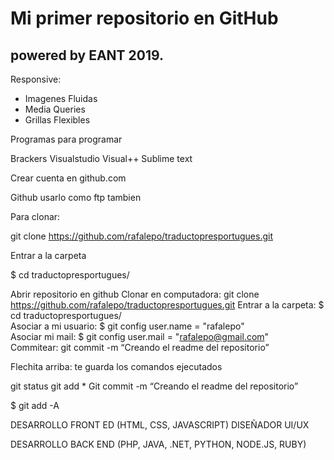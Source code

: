 # Mi primer repositorio en GitHub
## powered by EANT 2019.

Responsive:
- Imagenes Fluidas
- Media Queries
- Grillas Flexibles


Programas para programar

Brackers
Visualstudio
Visual++
Sublime text

Crear cuenta en github.com

Github usarlo como ftp tambien

Para clonar:

 git clone https://github.com/rafalepo/traductopresportugues.git

Entrar a la carpeta


$ cd traductopresportugues/                                                                                                                                                                   

Abrir repositorio en github
Clonar en computadora:  git clone https://github.com/rafalepo/traductopresportugues.git
Entrar a la carpeta: $ cd traductopresportugues/    
Asociar a mi usuario: $ git config user.name = "rafalepo"     
Asociar mi mail: $ git config user.mail = "rafalepo@gmail.com"    
Commitear: git commit -m “Creando el readme del repositorio”

Flechita arriba: te guarda los comandos ejecutados


 git status
 git add *
 Git commit -m “Creando el readme del repositorio”


$ git add -A                                                                                                                                                                                   

DESARROLLO FRONT ED (HTML, CSS, JAVASCRIPT)
	DISEÑADOR UI/UX

DESARROLLO BACK END (PHP, JAVA, .NET, PYTHON, NODE.JS, RUBY)

                                                                                                                                                     

